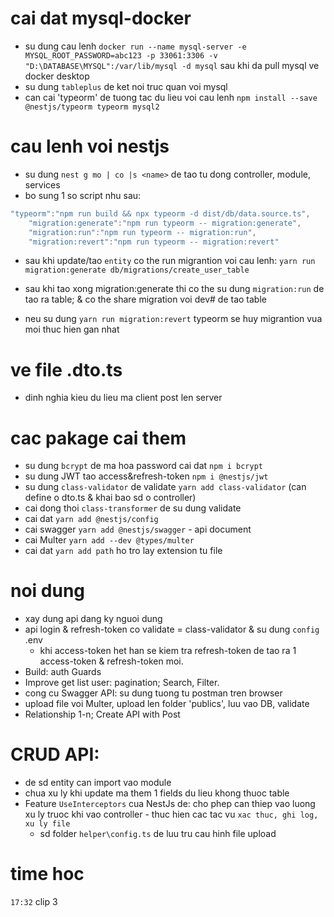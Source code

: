 # cai dat mysql-docker

- su dung cau lenh `docker run --name mysql-server -e MYSQL_ROOT_PASSWORD=abc123 -p 33061:3306 -v "D:\DATABASE\MYSQL":/var/lib/mysql -d mysql` sau khi da pull mysql ve docker desktop
- su dung `tableplus` de ket noi truc quan voi mysql
- can cai 'typeorm' de tuong tac du lieu voi cau lenh `npm install --save @nestjs/typeorm typeorm mysql2`

# cau lenh voi nestjs

- su dung `nest g mo | co |s <name>` de tao tu dong controller, module, services
- bo sung 1 so script nhu sau:

```javascript
"typeorm":"npm run build && npx typeorm -d dist/db/data.source.ts",
    "migration:generate":"npm run typeorm -- migration:generate",
    "migration:run":"npm run typeorm -- migration:run",
    "migration:revert":"npm run typeorm -- migration:revert"
```

- sau khi update/tao `entity` co the run migrantion voi cau lenh:
  `yarn run migration:generate db/migrations/create_user_table`

- sau khi tao xong migration:generate thi co the su dung `migration:run` de tao ra table; & co the share migration voi dev# de tao table
- neu su dung `yarn run migration:revert` typeorm se huy migrantion vua moi thuc hien gan nhat

# ve file .dto.ts

- dinh nghia kieu du lieu ma client post len server

# cac pakage cai them

- su dung `bcrypt` de ma hoa password cai dat `npm i bcrypt`
- su dung JWT tao access&refresh-token `npm i @nestjs/jwt`
- su dung `class-validator` de validate `yarn add class-validator` (can define o dto.ts & khai bao sd o controller)
- cai dong thoi `class-transformer` de su dung validate
- cai dat `yarn add @nestjs/config`
- cai swagger `yarn add @nestjs/swagger` - api document
- cai Multer `yarn add --dev @types/multer`
- cai dat `yarn add path` ho tro lay extension tu file

# noi dung

- xay dung api dang ky nguoi dung
- api login & refresh-token co validate = class-validator & su dung `config` .env
  - khi access-token het han se kiem tra refresh-token de tao ra 1 access-token & refresh-token moi.
- Build: auth Guards
- Improve get list user: pagination; Search, Filter.
- cong cu Swagger API: su dung tuong tu postman tren browser
- upload file voi Multer, upload len folder 'publics', luu vao DB, validate
- Relationship 1-n; Create API with Post

# CRUD API:

- de sd entity can import vao module
- chua xu ly khi update ma them 1 fields du lieu khong thuoc table
- Feature `UseInterceptors` cua NestJs de: cho phep can thiep vao luong xu ly truoc khi vao controller - thuc hien cac tac vu `xac thuc, ghi log, xu ly file`
  - sd folder `helper\config.ts` de luu tru cau hinh file upload

# time hoc

`17:32` clip 3
